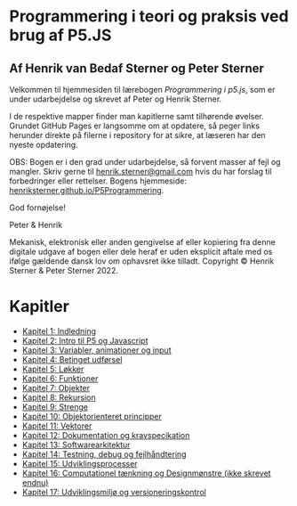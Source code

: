 # Programmering i teori og praksis ved brug af P5.JS
## Af Henrik van Bedaf Sterner og Peter Sterner

Velkommen til hjemmesiden til lærebogen *Programmering i p5.js*, som er under udarbejdelse og skrevet af Peter og Henrik Sterner. 

I de respektive mapper finder man kapitlerne samt tilhørende øvelser.
Grundet GitHub Pages er langsomme om at opdatere, så peger links herunder direkte på filerne i repository for at sikre, at læseren har den nyeste opdatering.  

OBS: Bogen er i den grad under udarbejdelse, så forvent masser af fejl og mangler. Skriv gerne til <henrik.sterner@gmail.com> hvis du har forslag til forbedringer eller rettelser. Bogens hjemmeside:  
<a href = "http://henriksterner.github.io/P5Programmering/">henriksterner.github.io/P5Programmering</a>.

God fornøjelse!

Peter & Henrik

Mekanisk, elektronisk eller anden gengivelse af eller kopiering fra denne digitale udgave af bogen eller 
dele heraf er uden eksplicit aftale med os ifølge gældende dansk lov om ophavsret ikke tilladt.
Copyright © Henrik Sterner & Peter Sterner 2022.

# Kapitler

- [Kapitel 1: Indledning](https://github.com/HenrikSterner/P5Programmering/blob/main/kap1/kap1.md)
- [Kapitel 2: Intro til P5 og Javascript](https://github.com/HenrikSterner/P5Programmering/blob/main/kap2/kap2.md)
- [Kapitel 3: Variabler, animationer og input](https://github.com/HenrikSterner/P5Programmering/blob/main/kap3/kap3.md)
- [Kapitel 4: Betinget udførsel](https://github.com/HenrikSterner/P5Programmering/blob/main/kap4/kap4.md)
- [Kapitel 5: Løkker](https://github.com/HenrikSterner/P5Programmering/blob/main/kap5/kap5.md)
- [Kapitel 6: Funktioner](https://github.com/HenrikSterner/P5Programmering/blob/main/kap6/kap6.md)
- [Kapitel 7: Objekter](https://github.com/HenrikSterner/P5Programmering/blob/main/kap7/kap7.md)
- [Kapitel 8: Rekursion](https://github.com/HenrikSterner/P5Programmering/blob/main/kap8/kap8.md)
- [Kapitel 9: Strenge](https://github.com/HenrikSterner/P5Programmering/blob/main/kap9/kap9.md)
- [Kapitel 10: Objektorienteret principper](https://github.com/HenrikSterner/P5Programmering/blob/main/kap10/kap10.md)
- [Kapitel 11: Vektorer](https://github.com/HenrikSterner/P5Programmering/blob/main/kap16/kap16.md)
- [Kapitel 12: Dokumentation og kravspecikation](https://github.com/HenrikSterner/P5Programmering/blob/main/kap11/kap11.md)
- [Kapitel 13: Softwarearkitektur](https://github.com/HenrikSterner/P5Programmering/blob/main/kap12/kap12.md)
- [Kapitel 14: Testning, debug og fejlhåndtering](https://github.com/HenrikSterner/P5Programmering/blob/main/kap13/kap13.md)
- [Kapitel 15: Udviklingsprocesser](https://github.com/HenrikSterner/P5Programmering/blob/main/kap14/kap14.md)
- [Kapitel 16: Computationel tænkning og Designmønstre (ikke skrevet endnu)](kap15/kap15.md)
- [Kapitel 17: Udviklingsmiljø og versioneringskontrol](https://github.com/HenrikSterner/P5Programmering/blob/main/kap17/kap17.md)

